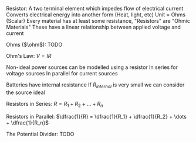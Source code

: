 Resistor:
	A two terminal element which impedes flow of electrical current
	Converts electrical energy into another form (Heat, light, etc)
	Unit = Ohms (Scalar)
	Every material has at least some resistance, "Resistors" are "Ohmic Materials"
		These have a linear relationship between applied voltage and current

Ohms ($\ohm$):
	TODO

Ohm's Law:
	$V = IR$

Non-ideal power sources can be modelled using a resistor 
	In series for voltage sources
	In parallel for current sources

Batteries have internal resistance
	If $R_{internal}$ is very small we can consider the source ideal

Resistors in Series:
	$R = R_1 + R_2 + \dots + R_n$

Resistors in Parallel:
	$\dfrac{1}{R} = \dfrac{1}{R_1} + \dfrac{1}{R_2} + \dots + \dfrac{1}{R_n}$

The Potential Divider:
	TODO